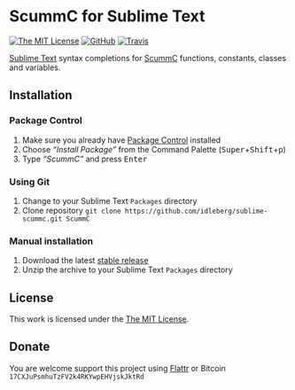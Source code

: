 # ScummC for Sublime Text

[![The MIT License](https://img.shields.io/badge/license-MIT-orange.svg?style=flat-square)](http://opensource.org/licenses/MIT)
[![GitHub](https://img.shields.io/github/release/idleberg/sublime-scummc.svg?style=flat-square)](https://github.com/idleberg/sublime-scummc/releases)
[![Travis](https://img.shields.io/travis/idleberg/sublime-scummc.svg?style=flat-square)](https://travis-ci.org/idleberg/sublime-scummc)

[Sublime Text](http://www.sublimetext.com/) syntax completions for [ScummC](https://github.com/AlbanBedel/scummc) functions, constants, classes and variables.

## Installation

### Package Control

1. Make sure you already have [Package Control](https://packagecontrol.io/) installed
2. Choose *“Install Package”* from the Command Palette (<kbd>Super</kbd>+<kbd>Shift</kbd>+<kbd>p</kbd>)
3. Type *“ScummC”* and press <kbd>Enter</kbd>

### Using Git

1. Change to your Sublime Text `Packages` directory
2. Clone repository `git clone https://github.com/idleberg/sublime-scummc.git ScummC`

### Manual installation

1. Download the latest [stable release](https://github.com/idleberg/sublime-scummc/releases)
2. Unzip the archive to your Sublime Text `Packages` directory

## License

This work is licensed under the [The MIT License](LICENSE).

## Donate

You are welcome support this project using [Flattr](https://flattr.com/submit/auto?user_id=idleberg&url=https://github.com/idleberg/sublime-scummc) or Bitcoin `17CXJuPsmhuTzFV2k4RKYwpEHVjskJktRd`